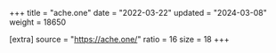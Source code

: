 +++
title = "ache.one"
date = "2022-03-22"
updated = "2024-03-08"
weight = 18650

[extra]
source = "https://ache.one/"
ratio = 16
size = 18
+++
